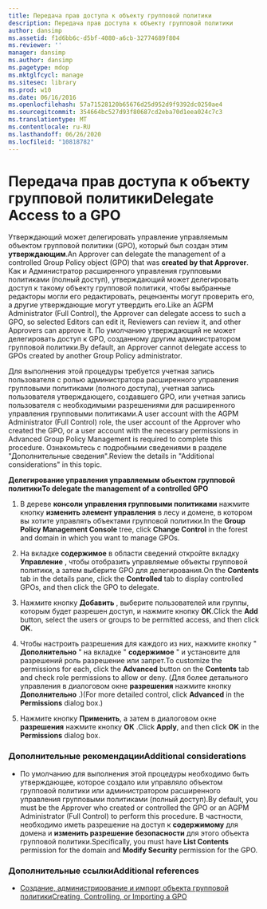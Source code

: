 ```yaml
---
title: Передача прав доступа к объекту групповой политики
description: Передача прав доступа к объекту групповой политики
author: dansimp
ms.assetid: f1d6bb6c-d5bf-4080-a6cb-32774689f804
ms.reviewer: ''
manager: dansimp
ms.author: dansimp
ms.pagetype: mdop
ms.mktglfcycl: manage
ms.sitesec: library
ms.prod: w10
ms.date: 06/16/2016
ms.openlocfilehash: 57a71528120b65676d25d952d9f9392dc0250ae4
ms.sourcegitcommit: 354664bc527d93f80687cd2eba70d1eea024c7c3
ms.translationtype: MT
ms.contentlocale: ru-RU
ms.lasthandoff: 06/26/2020
ms.locfileid: "10818782"
---
```

# <span data-ttu-id="1ac21-103">Передача прав доступа к объекту групповой политики</span><span class="sxs-lookup"><span data-stu-id="1ac21-103">Delegate Access to a GPO</span></span>


<span data-ttu-id="1ac21-104">Утверждающий может делегировать управление управляемым объектом групповой политики (GPO), который был создан этим **утверждающим**.</span><span class="sxs-lookup"><span data-stu-id="1ac21-104">An Approver can delegate the management of a controlled Group Policy object (GPO) that was **created by that Approver**.</span></span> <span data-ttu-id="1ac21-105">Как и Администратор расширенного управления групповыми политиками (полный доступ), утверждающий может делегировать доступ к такому объекту групповой политики, чтобы выбранные редакторы могли его редактировать, рецензенты могут проверить его, а другие утверждающие могут утвердить его.</span><span class="sxs-lookup"><span data-stu-id="1ac21-105">Like an AGPM Administrator (Full Control), the Approver can delegate access to such a GPO, so selected Editors can edit it, Reviewers can review it, and other Approvers can approve it.</span></span> <span data-ttu-id="1ac21-106">По умолчанию утверждающий не может делегировать доступ к GPO, созданному другим администратором групповой политики.</span><span class="sxs-lookup"><span data-stu-id="1ac21-106">By default, an Approver cannot delegate access to GPOs created by another Group Policy administrator.</span></span>

<span data-ttu-id="1ac21-107">Для выполнения этой процедуры требуется учетная запись пользователя с ролью администратора расширенного управления групповыми политиками (полного доступа), учетная запись пользователя утверждающего, создавшего GPO, или учетная запись пользователя с необходимыми разрешениями для расширенного управления групповыми политиками.</span><span class="sxs-lookup"><span data-stu-id="1ac21-107">A user account with the AGPM Administrator (Full Control) role, the user account of the Approver who created the GPO, or a user account with the necessary permissions in Advanced Group Policy Management is required to complete this procedure.</span></span> <span data-ttu-id="1ac21-108">Ознакомьтесь с подробными сведениями в разделе "Дополнительные сведения".</span><span class="sxs-lookup"><span data-stu-id="1ac21-108">Review the details in "Additional considerations" in this topic.</span></span>

**<span data-ttu-id="1ac21-109">Делегирование управления управляемым объектом групповой политики</span><span class="sxs-lookup"><span data-stu-id="1ac21-109">To delegate the management of a controlled GPO</span></span>**

1.  <span data-ttu-id="1ac21-110">В дереве **консоли управления групповыми политиками** нажмите кнопку **изменить элемент управления** в лесу и домене, в котором вы хотите управлять объектами групповой политики.</span><span class="sxs-lookup"><span data-stu-id="1ac21-110">In the **Group Policy Management Console** tree, click **Change Control** in the forest and domain in which you want to manage GPOs.</span></span>

2.  <span data-ttu-id="1ac21-111">На вкладке **содержимое** в области сведений откройте вкладку **Управление** , чтобы отобразить управляемые объекты групповой политики, а затем выберите GPO для делегирования.</span><span class="sxs-lookup"><span data-stu-id="1ac21-111">On the **Contents** tab in the details pane, click the **Controlled** tab to display controlled GPOs, and then click the GPO to delegate.</span></span>

3.  <span data-ttu-id="1ac21-112">Нажмите кнопку **Добавить** , выберите пользователей или группы, которым будет разрешен доступ, и нажмите кнопку **ОК**.</span><span class="sxs-lookup"><span data-stu-id="1ac21-112">Click the **Add** button, select the users or groups to be permitted access, and then click **OK**.</span></span>

4.  <span data-ttu-id="1ac21-113">Чтобы настроить разрешения для каждого из них, нажмите кнопку " **Дополнительно** " на вкладке " **содержимое** " и установите для разрешений роль разрешение или запрет.</span><span class="sxs-lookup"><span data-stu-id="1ac21-113">To customize the permissions for each, click the **Advanced** button on the **Contents** tab and check role permissions to allow or deny.</span></span> <span data-ttu-id="1ac21-114">(Для более детального управления в диалоговом окне **разрешения** нажмите кнопку **Дополнительно** .)</span><span class="sxs-lookup"><span data-stu-id="1ac21-114">(For more detailed control, click **Advanced** in the **Permissions** dialog box.)</span></span>

5.  <span data-ttu-id="1ac21-115">Нажмите кнопку **Применить**, а затем в диалоговом окне **разрешения** нажмите кнопку **ОК** .</span><span class="sxs-lookup"><span data-stu-id="1ac21-115">Click **Apply**, and then click **OK** in the **Permissions** dialog box.</span></span>

### <span data-ttu-id="1ac21-116">Дополнительные рекомендации</span><span class="sxs-lookup"><span data-stu-id="1ac21-116">Additional considerations</span></span>

-   <span data-ttu-id="1ac21-117">По умолчанию для выполнения этой процедуры необходимо быть утверждающее, которое создало или управляло объектом групповой политики или администратором расширенного управления групповыми политиками (полный доступ).</span><span class="sxs-lookup"><span data-stu-id="1ac21-117">By default, you must be the Approver who created or controlled the GPO or an AGPM Administrator (Full Control) to perform this procedure.</span></span> <span data-ttu-id="1ac21-118">В частности, необходимо иметь разрешение на доступ к **содержимому** для домена и **изменить разрешение безопасности** для этого объекта групповой политики.</span><span class="sxs-lookup"><span data-stu-id="1ac21-118">Specifically, you must have **List Contents** permission for the domain and **Modify Security** permission for the GPO.</span></span>

### <span data-ttu-id="1ac21-119">Дополнительные ссылки</span><span class="sxs-lookup"><span data-stu-id="1ac21-119">Additional references</span></span>

-   [<span data-ttu-id="1ac21-120">Создание, администрирование и импорт объекта групповой политики</span><span class="sxs-lookup"><span data-stu-id="1ac21-120">Creating, Controlling, or Importing a GPO</span></span>](creating-controlling-or-importing-a-gpo-approver.md)

 

 





